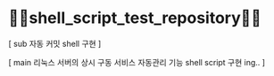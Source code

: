 # 🤦‍♂️shell_script_test_repository🤦‍♂️

[ sub 자동 커밋 shell 구현 ]

[ main 리눅스 서버의 상시 구동 서비스 자동관리 기능 shell script 구현 ing.. ]
